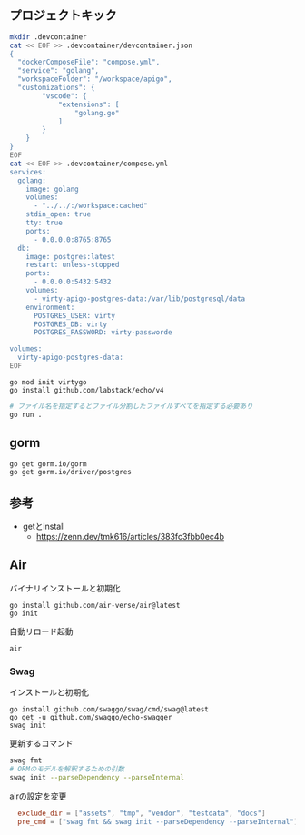 ## プロジェクトキック

```bash
mkdir .devcontainer
cat << EOF >> .devcontainer/devcontainer.json
{
  "dockerComposeFile": "compose.yml",
  "service": "golang",
  "workspaceFolder": "/workspace/apigo",
  "customizations": {
		"vscode": {
			"extensions": [
				"golang.go"
			]
		}
	}
}
EOF
cat << EOF >> .devcontainer/compose.yml
services:
  golang:
    image: golang
    volumes:
      - "../../:/workspace:cached"
    stdin_open: true
    tty: true
    ports:
      - 0.0.0.0:8765:8765
  db:
    image: postgres:latest
    restart: unless-stopped
    ports:
      - 0.0.0.0:5432:5432
    volumes:
      - virty-apigo-postgres-data:/var/lib/postgresql/data
    environment:
      POSTGRES_USER: virty
      POSTGRES_DB: virty
      POSTGRES_PASSWORD: virty-passworde

volumes:
  virty-apigo-postgres-data:
EOF
```

```
go mod init virtygo
go install github.com/labstack/echo/v4
```

```bash
# ファイル名を指定するとファイル分割したファイルすべてを指定する必要あり
go run .
```

## gorm

```bash
go get gorm.io/gorm
go get gorm.io/driver/postgres
```

## 参考

- getとinstall
  - https://zenn.dev/tmk616/articles/383fc3fbb0ec4b

## Air

バイナリインストールと初期化

```
go install github.com/air-verse/air@latest
go init
```

自動リロード起動

```
air
```

### Swag

インストールと初期化

```
go install github.com/swaggo/swag/cmd/swag@latest
go get -u github.com/swaggo/echo-swagger
swag init
```

更新するコマンド

```bash
swag fmt
# ORMのモデルを解釈するための引数
swag init --parseDependency --parseInternal
```

airの設定を変更

```toml
  exclude_dir = ["assets", "tmp", "vendor", "testdata", "docs"]
  pre_cmd = ["swag fmt && swag init --parseDependency --parseInternal"]
```